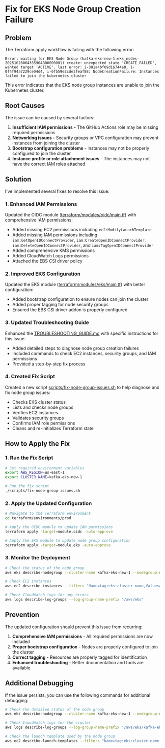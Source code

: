 # Fix for EKS Node Group Creation Failure

## Problem

The Terraform apply workflow is failing with the following error:

```
Error: waiting for EKS Node Group (kafka-eks-new-1:eks_nodes-20251026064335904800000001) create: unexpected state 'CREATE_FAILED', wanted target 'ACTIVE'. last error: i-001a4bf09d16744e0, i-0f4f94a7229ce04d4, i-0fb59e2cde2feaf88: NodeCreationFailure: Instances failed to join the kubernetes cluster
```

This error indicates that the EKS node group instances are unable to join the Kubernetes cluster.

## Root Causes

The issue can be caused by several factors:

1. **Insufficient IAM permissions** - The GitHub Actions role may be missing required permissions
2. **Networking issues** - Security groups or VPC configuration may prevent instances from joining the cluster
3. **Bootstrap configuration problems** - Instances may not be properly configured to join the cluster
4. **Instance profile or role attachment issues** - The instances may not have the correct IAM roles attached

## Solution

I've implemented several fixes to resolve this issue:

### 1. Enhanced IAM Permissions

Updated the OIDC module ([terraform/modules/oidc/main.tf](file:///c%3A/Users/Leke/ket/kafka-eks-terraform/terraform/modules/oidc/main.tf)) with comprehensive IAM permissions:

- Added missing EC2 permissions including `ec2:ModifyLaunchTemplate`
- Added missing IAM permissions including `iam:GetOpenIDConnectProvider`, `iam:CreateOpenIDConnectProvider`, `iam:DeleteOpenIDConnectProvider`, and `iam:TagOpenIDConnectProvider`
- Added comprehensive KMS permissions
- Added CloudWatch Logs permissions
- Attached the EBS CSI driver policy

### 2. Improved EKS Configuration

Updated the EKS module ([terraform/modules/eks/main.tf](file:///c%3A/Users/Leke/ket/kafka-eks-terraform/terraform/modules/eks/main.tf)) with better configuration:

- Added bootstrap configuration to ensure nodes can join the cluster
- Added proper tagging for node security groups
- Ensured the EBS CSI driver addon is properly configured

### 3. Updated Troubleshooting Guide

Enhanced the [TROUBLESHOOTING_GUIDE.md](file:///c%3A/Users/Leke/ket/kafka-eks-terraform/TROUBLESHOOTING_GUIDE.md) with specific instructions for this issue:

- Added detailed steps to diagnose node group creation failures
- Included commands to check EC2 instances, security groups, and IAM permissions
- Provided a step-by-step fix process

### 4. Created Fix Script

Created a new script [scripts/fix-node-group-issues.sh](file:///c%3A/Users/Leke/ket/kafka-eks-terraform/scripts/fix-node-group-issues.sh) to help diagnose and fix node group issues:

- Checks EKS cluster status
- Lists and checks node groups
- Verifies EC2 instances
- Validates security groups
- Confirms IAM role permissions
- Cleans and re-initializes Terraform state

## How to Apply the Fix

### 1. Run the Fix Script

```bash
# Set required environment variables
export AWS_REGION=us-east-1
export CLUSTER_NAME=kafka-eks-new-1

# Run the fix script
./scripts/fix-node-group-issues.sh
```

### 2. Apply the Updated Configuration

```bash
# Navigate to the Terraform environment
cd terraform/environments/prod

# Apply the OIDC module to update IAM permissions
terraform apply -target=module.oidc -auto-approve

# Apply the EKS module to update node group configuration
terraform apply -target=module.eks -auto-approve
```

### 3. Monitor the Deployment

```bash
# Check the status of the node group
aws eks describe-nodegroup --cluster-name kafka-eks-new-1 --nodegroup-name eks_nodes-20251026064335904800000001

# Check EC2 instances
aws ec2 describe-instances --filters "Name=tag:eks:cluster-name,Values=kafka-eks-new-1"

# Check CloudWatch logs for any errors
aws logs describe-log-groups --log-group-name-prefix "/aws/eks"
```

## Prevention

The updated configuration should prevent this issue from recurring:

1. **Comprehensive IAM permissions** - All required permissions are now included
2. **Proper bootstrap configuration** - Nodes are properly configured to join the cluster
3. **Correct tagging** - Resources are properly tagged for identification
4. **Enhanced troubleshooting** - Better documentation and tools are available

## Additional Debugging

If the issue persists, you can use the following commands for additional debugging:

```bash
# Check the detailed status of the node group
aws eks describe-nodegroup --cluster-name kafka-eks-new-1 --nodegroup-name eks_nodes-20251026064335904800000001 --query 'nodegroup.health'

# Check CloudWatch logs for the cluster
aws logs describe-log-groups --log-group-name-prefix "/aws/eks/kafka-eks-new-1"

# Check the launch template used by the node group
aws ec2 describe-launch-templates --filters "Name=tag:eks:cluster-name,Values=kafka-eks-new-1"
```